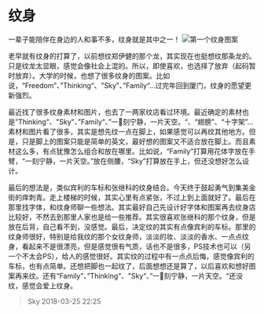 # 纹身
一辈子能陪伴在身边的人和事不多，纹身就是其中之一！
![第一个纹身图案]({{images/B.jpeg)



老早就有纹身的打算了，以前想纹郑伊健的那个龙，其实现在也挺想纹那条龙的。只是纹龙太显眼，感觉会像社会上混的。所以，即使喜欢，也选择了放弃（起码暂时放弃）。大学的时候，也想了很多纹身的图案。比如说，“Freedom”、”Thinking“、"Sky"、”Family“...过完年回到厦门，纹身的愿望更新强烈。

最近找了很多纹身素材和图片，也去了一两家纹店看过环境。最近确定的素材也是”Thinking“、"Sky"、”Family“、”一刻宁静，一片天空。“、“翅膀”、“十字架”...素材和图片看了很多，其实是想先纹一点在脚上，如果感觉可以再纹其他地方。但是，只是脚上的图案只能是简单的英文，最好想的图案又不适合放在脚上。而且素材这么多，有点犹豫怎么组合和放在哪里。比如说，“Family”打算用花体字放在手臂，“一刻宁静，一片天空。”放在侧腰，“Sky”打算放在手上，但还没想好怎么设计。

最后的想法是，类似宾利的车标和张继科的纹身结合。今天终于鼓起勇气到集美金街的痒刺青。走上楼梯的时候，其实心里有点紧张，不过上到上面就好了。最后在那里找字体，和纹身师聊一些想法。其实最好自己先设计好字体和图案再去纹身店比较好，不然去到那里人家也是给一些推荐。其实很喜欢张继科的那个纹身，但是放在后背，自己看不到，没感觉。最后，决定纹的其实有点像宾利的车标。那里的纹身师很好，特别是给我纹的那个女纹身师，淡淡的妆、淡淡的香水、一点点纹身，看起来不是很漂亮，但是感觉很有气质，话也不是很多，PS技术也可以（另一个不太会PS），给人的感觉很好。其实纹的过程中有一点点后悔，感觉像宾利的车标，也有点简单。还想把脚也一起纹了，后面想想还是算了，以后喜欢和想好图案再来纹。还有“Family"、”Thinking“、"Sky“、”一刻宁静，一片天空。“还没纹，感觉会爱上纹身。

> Sky 2018-03-25 22:25

